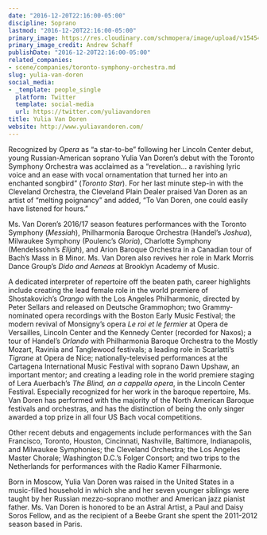 ```yaml
---
date: "2016-12-20T22:16:00-05:00"
discipline: Soprano
lastmod: "2016-12-20T22:16:00-05:00"
primary_image: https://res.cloudinary.com/schmopera/image/upload/v1545409169/media/webhook-uploads/1482290131742/2016-12-20---Yulia-Van-Doren-color-photo-by-Andrew-Schaff.jpg.jpg
primary_image_credit: Andrew Schaff
publishDate: "2016-12-20T22:16:00-05:00"
related_companies:
- scene/companies/toronto-symphony-orchestra.md
slug: yulia-van-doren
social_media:
- _template: people_single
  platform: Twitter
  template: social-media
  url: https://twitter.com/yuliavandoren
title: Yulia Van Doren
website: http://www.yuliavandoren.com/
---
```


Recognized by *Opera* as “a star-to-be” following her Lincoln Center debut, young Russian-American soprano Yulia Van Doren’s debut with the Toronto Symphony Orchestra was acclaimed as a “revelation… a ravishing lyric voice and an ease with vocal ornamentation that turned her into an enchanted songbird” (*Toronto Star*). For her last minute step-in with the Cleveland Orchestra, the Cleveland Plain Dealer praised Van Doren as an artist of “melting poignancy” and added, “To Van Doren, one could easily have listened for hours.”

Ms. Van Doren’s 2016/17 season features performances with the Toronto Symphony (*Messiah*), Philharmonia Baroque Orchestra (Handel’s *Joshua*), Milwaukee Symphony (Poulenc’s *Gloria*), Charlotte Symphony (Mendelssohn’s *Elijah*), and Arion Baroque Orchestra in a Canadian tour of Bach’s Mass in B Minor. Ms. Van Doren also revives her role in Mark Morris Dance Group’s *Dido and Aeneas* at Brooklyn Academy of Music.

A dedicated interpreter of repertoire off the beaten path, career highlights include creating the lead female role in the world premiere of Shostakovich’s *Orango* with the Los Angeles Philharmonic, directed by Peter Sellars and released on Deutsche Grammophon; two Grammy-nominated opera recordings with the Boston Early Music Festival; the modern revival of Monsigny’s opera *Le roi et le fermier* at Opera de Versailles, Lincoln Center and the Kennedy Center (recorded for Naxos); a tour of Handel’s *Orlando* with Philharmonia Baroque Orchestra to the Mostly Mozart, Ravinia and Tanglewood festivals; a leading role in Scarlatti’s *Tigrane* at Opera de Nice; nationally-televised performances at the Cartagena International Music Festival with soprano Dawn Upshaw, an important mentor; and creating a leading role in the world premiere staging of Lera Auerbach’s *The Blind, an a cappella opera*, in the Lincoln Center Festival. Especially recognized for her work in the baroque repertoire, Ms. Van Doren has performed with the majority of the North American Baroque festivals and orchestras, and has the distinction of being the only singer awarded a top prize in all four US Bach vocal competitions.

Other recent debuts and engagements include performances with the San Francisco, Toronto, Houston, Cincinnati, Nashville, Baltimore, Indianapolis, and Milwaukee Symphonies; the Cleveland Orchestra; the Los Angeles Master Chorale; Washington D.C.’s Folger Consort; and two trips to the Netherlands for performances with the Radio Kamer Filharmonie.

Born in Moscow, Yulia Van Doren was raised in the United States in a music-filled household in which she and her seven younger siblings were taught by her Russian mezzo-soprano mother and American jazz pianist father. Ms. Van Doren is honored to be an Astral Artist, a Paul and Daisy Soros Fellow, and as the recipient of a Beebe Grant she spent the 2011-2012 season based in Paris.
